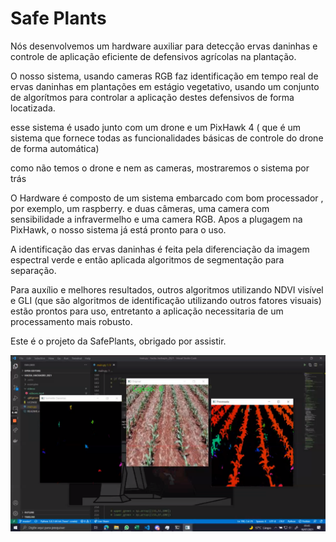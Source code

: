 # Safe Plants

Nós desenvolvemos um hardware auxiliar para detecção ervas daninhas e controle de aplicação eficiente de defensivos agrícolas na plantação.

O nosso sistema, usando cameras RGB faz identificação em tempo real de ervas daninhas em plantações em estágio vegetativo, usando um conjunto de algorítmos para controlar a aplicação destes defensivos de forma locatizada.

esse sistema é usado junto com um drone e um PixHawk 4 ( que é um sistema que fornece todas as funcionalidades básicas de controle do drone de forma automática)

como não temos o drone e nem as cameras, mostraremos o sistema por trás

O Hardware é composto de um sistema embarcado com bom processador , por exemplo, um raspberry. e duas câmeras, uma camera com sensibilidade a infravermelho e uma camera RGB. Apos a plugagem na PixHawk, o nosso sistema já está pronto para o uso.

A identificação das ervas daninhas é feita pela diferenciação da imagem espectral verde e então aplicada algoritmos de segmentação para separação. 

Para auxílio e melhores resultados, outros algoritmos utilizando NDVI visível e GLI (que são algoritmos de identificação utilizando outros fatores visuais) estão prontos para uso, entretanto a aplicação necessitaria de um processamento mais robusto.

Este é o projeto da SafePlants, obrigado por assistir.


![readme](/imagens/example.png)